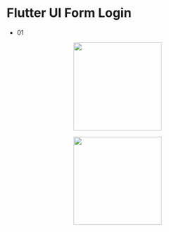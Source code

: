 # Flutter UI Form Login
* 01
<tr>
  <td>
    <p align="center">
      <img width="200" src="https://user-images.githubusercontent.com/51033703/226109775-c30dcdb4-0335-40f3-92cf-2d6268ca4800.png">
    </p>
  </td>
  <td>
    <p align="center">
      <img width="200" src="https://user-images.githubusercontent.com/51033703/226109775-c30dcdb4-0335-40f3-92cf-2d6268ca4800.png">
    </p>
  </td>
</tr>
  
